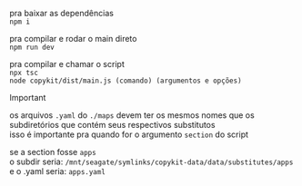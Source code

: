 pra baixar as dependências  
`npm i`  
  
pra compilar e rodar o main direto  
`npm run dev`  
  
pra compilar e chamar o script  
`npx tsc`  
`node copykit/dist/main.js (comando) (argumentos e opções)`  
  
> [!IMPORTANT]  
> os arquivos `.yaml` do `./maps` devem ter os mesmos nomes que os subdiretórios que contém seus respectivos substitutos  
> isso é importante pra quando for o argumento `section` do script  
>  
> se a section fosse `apps`    
> o subdir seria: `/mnt/seagate/symlinks/copykit-data/data/substitutes/apps`  
> e o .yaml seria: `apps.yaml`